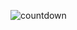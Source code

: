 ![countdown](https://user-images.githubusercontent.com/102493188/175552031-39a42236-75ca-4d75-86fa-d1a1f1d05f4e.gif)
